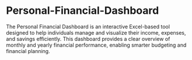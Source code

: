 # Personal-Financial-Dashboard
The Personal Financial Dashboard is an interactive Excel-based tool designed to help individuals manage and visualize their income, expenses, and savings efficiently. This dashboard provides a clear overview of monthly and yearly financial performance, enabling smarter budgeting and financial planning.
